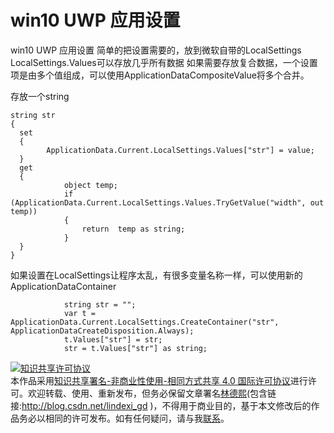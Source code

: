 # win10 UWP 应用设置

win10 UWP 应用设置 简单的把设置需要的，放到微软自带的LocalSettings LocalSettings.Values可以存放几乎所有数据 如果需要存放复合数据，一个设置项是由多个值组成，可以使用ApplicationDataCompositeValue将多个合并。
<!--more-->

存放一个string

```
string str
{
  set
  {
        ApplicationData.Current.LocalSettings.Values["str"] = value;
  }
  get
  {
            object temp;
            if (ApplicationData.Current.LocalSettings.Values.TryGetValue("width", out temp))
            {
                return  temp as string;
            }
  }
}
```

如果设置在LocalSettings让程序太乱，有很多变量名称一样，可以使用新的ApplicationDataContainer

```
            string str = "";
            var t = ApplicationData.Current.LocalSettings.CreateContainer("str", ApplicationDataCreateDisposition.Always);
            t.Values["str"] = str;
            str = t.Values["str"] as string;
 ```
 
 <a rel="license" href="http://creativecommons.org/licenses/by-nc-sa/4.0/"><img alt="知识共享许可协议" style="border-width:0" src="https://i.creativecommons.org/l/by-nc-sa/4.0/88x31.png" /></a><br />本作品采用<a rel="license" href="http://creativecommons.org/licenses/by-nc-sa/4.0/">知识共享署名-非商业性使用-相同方式共享 4.0 国际许可协议</a>进行许可。欢迎转载、使用、重新发布，但务必保留文章署名[林德熙](http://blog.csdn.net/lindexi_gd)(包含链接:http://blog.csdn.net/lindexi_gd )，不得用于商业目的，基于本文修改后的作品务必以相同的许可发布。如有任何疑问，请与我[联系](mailto:lindexi_gd@163.com)。